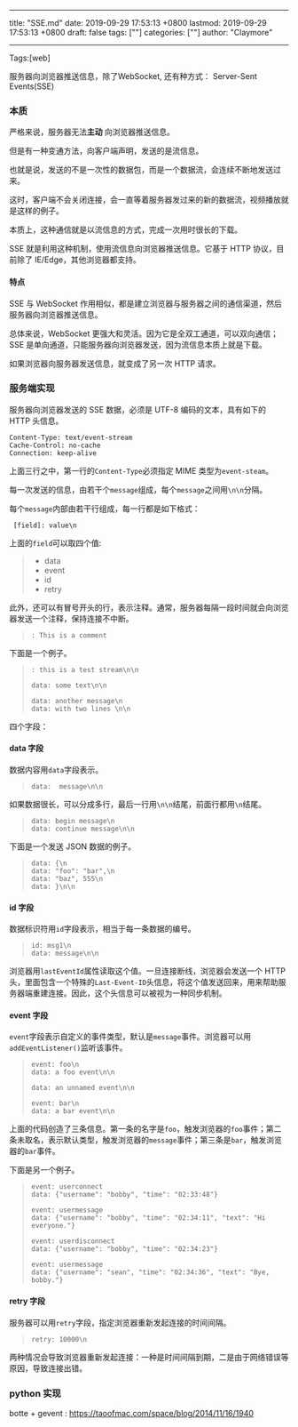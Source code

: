 
---
title: "SSE.md"
date: 2019-09-29 17:53:13 +0800
lastmod: 2019-09-29 17:53:13 +0800
draft: false
tags: [""]
categories: [""]
author: "Claymore"

---
Tags:[web]

服务器向浏览器推送信息，除了WebSocket, 还有种方式： Server-Sent Events(SSE)



### 本质

严格来说，服务器无法**主动** 向浏览器推送信息。

但是有一种变通方法，向客户端声明，发送的是流信息。

也就是说，发送的不是一次性的数据包，而是一个数据流，会连续不断地发送过来。

这时，客户端不会关闭连接，会一直等着服务器发过来的新的数据流，视频播放就是这样的例子。

本质上，这种通信就是以流信息的方式，完成一次用时很长的下载。 



SSE 就是利用这种机制，使用流信息向浏览器推送信息。它基于 HTTP 协议，目前除了 IE/Edge，其他浏览器都支持。 



#### 特点

SSE 与 WebSocket 作用相似，都是建立浏览器与服务器之间的通信渠道，然后服务器向浏览器推送信息。

总体来说，WebSocket 更强大和灵活。因为它是全双工通道，可以双向通信；SSE 是单向通道，只能服务器向浏览器发送，因为流信息本质上就是下载。

如果浏览器向服务器发送信息，就变成了另一次 HTTP 请求。





### 服务端实现



服务器向浏览器发送的 SSE 数据，必须是 UTF-8 编码的文本，具有如下的 HTTP 头信息。

 ```
 Content-Type: text/event-stream
 Cache-Control: no-cache
 Connection: keep-alive
 ```

上面三行之中，第一行的`Content-Type`必须指定 MIME 类型为`event-steam`。



每一次发送的信息，由若干个`message`组成，每个`message`之间用`\n\n`分隔。

每个`message`内部由若干行组成，每一行都是如下格式：


` [field]: value\n`


上面的`field`可以取四个值:

> - data
> - event
> - id
> - retry

此外，还可以有冒号开头的行，表示注释。通常，服务器每隔一段时间就会向浏览器发送一个注释，保持连接不中断。

> ```
> : This is a comment
> ```

下面是一个例子。

> ```
> : this is a test stream\n\n
> 
> data: some text\n\n
> 
> data: another message\n
> data: with two lines \n\n
> ```



四个字段：

#### data 字段

数据内容用`data`字段表示。

> ```
> data:  message\n\n
> ```

如果数据很长，可以分成多行，最后一行用`\n\n`结尾，前面行都用`\n`结尾。

> ```
> data: begin message\n
> data: continue message\n\n
> ```

下面是一个发送 JSON 数据的例子。

> ```
> data: {\n
> data: "foo": "bar",\n
> data: "baz", 555\n
> data: }\n\n
> ```

#### id 字段

数据标识符用`id`字段表示，相当于每一条数据的编号。

> ```
> id: msg1\n
> data: message\n\n
> ```

浏览器用`lastEventId`属性读取这个值。一旦连接断线，浏览器会发送一个 HTTP 头，里面包含一个特殊的`Last-Event-ID`头信息，将这个值发送回来，用来帮助服务器端重建连接。因此，这个头信息可以被视为一种同步机制。

#### event 字段

`event`字段表示自定义的事件类型，默认是`message`事件。浏览器可以用`addEventListener()`监听该事件。

> ```
> event: foo\n
> data: a foo event\n\n
> 
> data: an unnamed event\n\n
> 
> event: bar\n
> data: a bar event\n\n
> ```

上面的代码创造了三条信息。第一条的名字是`foo`，触发浏览器的`foo`事件；第二条未取名，表示默认类型，触发浏览器的`message`事件；第三条是`bar`，触发浏览器的`bar`事件。

下面是另一个例子。

> ```
> event: userconnect
> data: {"username": "bobby", "time": "02:33:48"}
> 
> event: usermessage
> data: {"username": "bobby", "time": "02:34:11", "text": "Hi everyone."}
> 
> event: userdisconnect
> data: {"username": "bobby", "time": "02:34:23"}
> 
> event: usermessage
> data: {"username": "sean", "time": "02:34:36", "text": "Bye, bobby."}
> ```

#### retry 字段

服务器可以用`retry`字段，指定浏览器重新发起连接的时间间隔。

> ```
> retry: 10000\n
> ```

两种情况会导致浏览器重新发起连接：一种是时间间隔到期，二是由于网络错误等原因，导致连接出错。







### python 实现

botte + gevent : https://taoofmac.com/space/blog/2014/11/16/1940